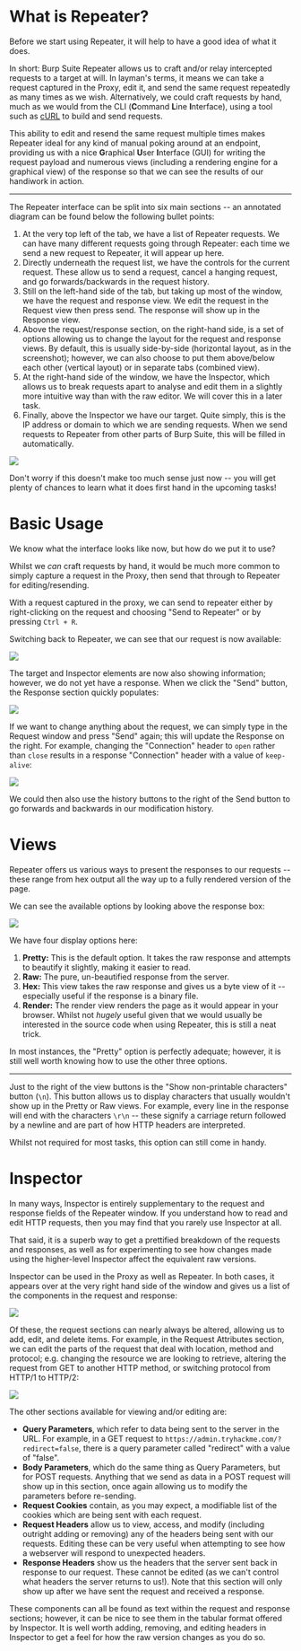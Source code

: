 # What is Repeater?
Before we start using Repeater, it will help to have a good idea of what it does.

In short: Burp Suite Repeater allows us to craft and/or relay intercepted requests to a target at will. In layman's terms, it means we can take a request captured in the Proxy, edit it, and send the same request repeatedly as many times as we wish. Alternatively, we could craft requests by hand, much as we would from the CLI (**C**ommand **L**ine **I**nterface), using a tool such as [cURL](https://curl.se/) to build and send requests.

This ability to edit and resend the same request multiple times makes Repeater ideal for any kind of manual poking around at an endpoint, providing us with a nice **G**raphical **U**ser **I**nterface (GUI) for writing the request payload and numerous views (including a rendering engine for a graphical view) of the response so that we can see the results of our handiwork in action.  

---

The Repeater interface can be split into six main sections -- an annotated diagram can be found below the following bullet points:
1. At the very top left of the tab, we have a list of Repeater requests. We can have many different requests going through Repeater: each time we send a new request to Repeater, it will appear up here.
2. Directly underneath the request list, we have the controls for the current request. These allow us to send a request, cancel a hanging request, and go forwards/backwards in the request history.
3. Still on the left-hand side of the tab, but taking up most of the window, we have the request and response view. We edit the request in the Request view then press send. The response will show up in the Response view.
4. Above the request/response section, on the right-hand side, is a set of options allowing us to change the layout for the request and response views. By default, this is usually side-by-side (horizontal layout, as in the screenshot); however, we can also choose to put them above/below each other (vertical layout) or in separate tabs (combined view).
5. At the right-hand side of the window, we have the Inspector, which allows us to break requests apart to analyse and edit them in a slightly more intuitive way than with the raw editor. We will cover this in a later task.
6. Finally, above the Inspector we have our target. Quite simply, this is the IP address or domain to which we are sending requests. When we send requests to Repeater from other parts of Burp Suite, this will be filled in automatically.

![](./img/Pasted%20image%2020230825115317.png)

Don't worry if this doesn't make too much sense just now -- you will get plenty of chances to learn what it does first hand in the upcoming tasks!

# Basic Usage
We know what the interface looks like now, but how do we put it to use?

Whilst we _can_ craft requests by hand, it would be much more common to simply capture a request in the Proxy, then send that through to Repeater for editing/resending.

With a request captured in the proxy, we can send to repeater either by right-clicking on the request and choosing "Send to Repeater" or by pressing `Ctrl + R`.

Switching back to Repeater, we can see that our request is now available:

![](./img/Pasted%20image%2020230825115743.png)

The target and Inspector elements are now also showing information; however, we do not yet have a response. When we click the "Send" button, the Response section quickly populates:

![](./img/Pasted%20image%2020230825115804.png)

If we want to change anything about the request, we can simply type in the Request window and press "Send" again; this will update the Response on the right. For example, changing the "Connection" header to `open` rather than `close` results in a response "Connection" header with a value of `keep-alive`:

![](./img/Pasted%20image%2020230825115822.png)

We could then also use the history buttons to the right of the Send button to go forwards and backwards in our modification history.

# Views
Repeater offers us various ways to present the responses to our requests -- these range from hex output all the way up to a fully rendered version of the page.

We can see the available options by looking above the response box:

![](./img/Pasted%20image%2020230825120527.png)

We have four display options here:

1. **Pretty:** This is the default option. It takes the raw response and attempts to beautify it slightly, making it easier to read.
2. **Raw:** The pure, un-beautified response from the server.
3. **Hex:** This view takes the raw response and gives us a byte view of it -- especially useful if the response is a binary file.
4. **Render:** The render view renders the page as it would appear in your browser. Whilst not _hugely_ useful given that we would usually be interested in the source code when using Repeater, this is still a neat trick.

In most instances, the "Pretty" option is perfectly adequate; however, it is still well worth knowing how to use the other three options.

---

Just to the right of the view buttons is the "Show non-printable characters" button (`\n`). This button allows us to display characters that usually wouldn't show up in the Pretty or Raw views. For example, every line in the response will end with the characters `\r\n` -- these signify a carriage return followed by a newline and are part of how HTTP headers are interpreted.  

Whilst not required for most tasks, this option can still come in handy.

# Inspector
In many ways, Inspector is entirely supplementary to the request and response fields of the Repeater window. If you understand how to read and edit HTTP requests, then you may find that you rarely use Inspector at all.

That said, it is a superb way to get a prettified breakdown of the requests and responses, as well as for experimenting to see how changes made using the higher-level Inspector affect the equivalent raw versions.

Inspector can be used in the Proxy as well as Repeater. In both cases, it appears over at the very right hand side of the window and gives us a list of the components in the request and response:

![](./img/Pasted%20image%2020230825120737.png)

Of these, the request sections can nearly always be altered, allowing us to add, edit, and delete items. For example, in the Request Attributes section, we can edit the parts of the request that deal with location, method and protocol; e.g. changing the resource we are looking to retrieve, altering the request from GET to another HTTP method, or switching protocol from HTTP/1 to HTTP/2:

![](./img/Pasted%20image%2020230825120754.png)

The other sections available for viewing and/or editing are:  
- **Query Parameters**, which refer to data being sent to the server in the URL. For example, in a GET request to `https://admin.tryhackme.com/?redirect=false`, there is a query parameter called "redirect" with a value of "false".  
- **Body Parameters**, which do the same thing as Query Parameters, but for POST requests. Anything that we send as data in a POST request will show up in this section, once again allowing us to modify the parameters before re-sending.
- **Request Cookies** contain, as you may expect, a modifiable list of the cookies which are being sent with each request.
- **Request Headers** allow us to view, access, and modify (including outright adding or removing) any of the headers being sent with our requests. Editing these can be very useful when attempting to see how a webserver will respond to unexpected headers.  
- **Response Headers** show us the headers that the server sent back in response to our request. These cannot be edited (as we can't control what headers the server returns to us!). Note that this section will only show up after we have sent the request and received a response.  

These components can all be found as text within the request and response sections; however, it can be nice to see them in the tabular format offered by Inspector. It is well worth adding, removing, and editing headers in Inspector to get a feel for how the raw version changes as you do so.

